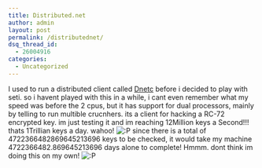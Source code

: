 ```yaml
---
title: Distributed.net
author: admin
layout: post
permalink: /distributednet/
dsq_thread_id:
  - 26004916
categories:
  - Uncategorized
---
```

I used to run a distributed client called [Dnetc][1] before i decided to play with seti. so i havent played with this in a while, i cant even remember what my speed was before the 2 cpus, but it has support for dual processors, mainly by telling to run multible crucnhers. its a client for hacking a RC-72 encrypted key. im just testing it and im reaching 12Million keys a Second!!! thats 1Trillian keys a day. wahoo! <img src="http://blog.lotas-smartman.net/wp-includes/images/smilies/icon_razz.gif" alt=":P" class="wp-smiley" /> since there is a total of 4722366482869645213696 keys to be checked, it would take my machine 4722366482.869645213696 days alone to complete! Hmmm. dont think im doing this on my own! <img src="http://blog.lotas-smartman.net/wp-includes/images/smilies/icon_razz.gif" alt=":P" class="wp-smiley" />

 [1]: http://www.distributed.net